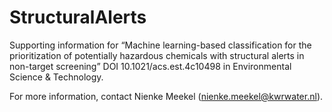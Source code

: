 # StructuralAlerts
Supporting information for “Machine learning-based classification for the prioritization of potentially hazardous chemicals with structural alerts in non-target screening” DOI 10.1021/acs.est.4c10498 in Environmental Science & Technology.

For more information, contact Nienke Meekel (nienke.meekel@kwrwater.nl).
